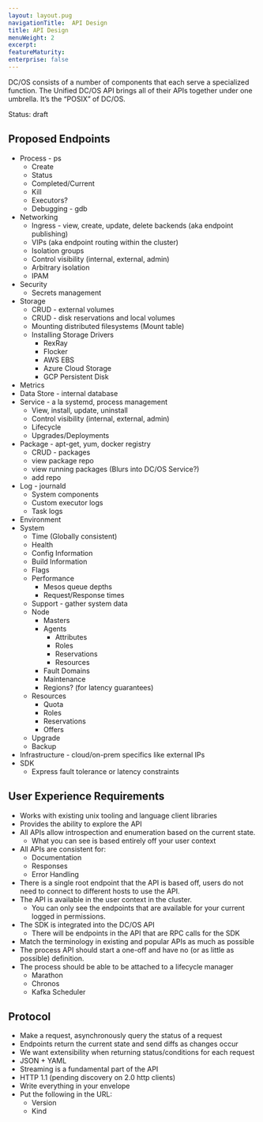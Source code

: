 ```yaml
---
layout: layout.pug
navigationTitle:  API Design
title: API Design
menuWeight: 2
excerpt:
featureMaturity:
enterprise: false
---
```


<!-- This source repo for this topic is https://github.com/dcos/dcos-docs -->


DC/OS consists of a number of components that each serve a specialized function.
The Unified DC/OS API brings all of their APIs together under one umbrella. It’s the “POSIX” of DC/OS.

Status: draft


## Proposed Endpoints

* Process - ps
   * Create
   * Status
   * Completed/Current
   * Kill
   * Executors?
   * Debugging - gdb
* Networking
   * Ingress - view, create, update, delete backends (aka endpoint publishing)
   * VIPs (aka endpoint routing within the cluster)
   * Isolation groups
   * Control visibility (internal, external, admin)
   * Arbitrary isolation
   * IPAM
* Security
   * Secrets management
* Storage
   * CRUD - external volumes
   * CRUD - disk reservations and local volumes
   * Mounting distributed filesystems (Mount table)
   * Installing Storage Drivers
      * RexRay
      * Flocker
      * AWS EBS
      * Azure Cloud Storage
      * GCP Persistent Disk
* Metrics        
* Data Store - internal database
* Service - a la systemd, process management
   * View, install, update, uninstall
   * Control visibility (internal, external, admin)
   * Lifecycle
   * Upgrades/Deployments
* Package - apt-get, yum, docker registry
   * CRUD - packages
   * view package repo
   * view running packages (Blurs into DC/OS Service?)
   * add repo
* Log - journald
   * System components
   * Custom executor logs
   * Task logs
* Environment
* System
   * Time (Globally consistent)
   * Health
   * Config Information
   * Build Information
   * Flags
   * Performance
      * Mesos queue depths
      * Request/Response times
   * Support - gather system data
   * Node
      * Masters
      * Agents
         * Attributes
         * Roles
         * Reservations
         * Resources
      * Fault Domains
      * Maintenance
      * Regions? (for latency guarantees)
   * Resources
      * Quota
      * Roles
      * Reservations
      * Offers
   * Upgrade
   * Backup
* Infrastructure - cloud/on-prem specifics like external IPs
* SDK
   * Express fault tolerance or latency constraints


## User Experience Requirements

* Works with existing unix tooling and language client libraries
* Provides the ability to explore the API
* All APIs allow introspection and enumeration based on the current state.
   * What you can see is based entirely off your user context
* All APIs are consistent for:
   * Documentation
   * Responses
   * Error Handling
* There is a single root endpoint that the API is based off, users do not need to connect to different hosts to use the API.
* The API is available in the user context in the cluster.
   * You can only see the endpoints that are available for your current logged in permissions.
* The SDK is integrated into the DC/OS API
   * There will be endpoints in the API that are RPC calls for the SDK
* Match the terminology in existing and popular APIs as much as possible
* The process API should start a one-off and have no (or as little as possible) definition.
* The process should be able to be attached to a lifecycle manager
   * Marathon
   * Chronos
   * Kafka Scheduler


## Protocol

* Make a request, asynchronously query the status of a request
* Endpoints return the current state and send diffs as changes occur
* We want extensibility when returning status/conditions for each request
* JSON + YAML
* Streaming is a fundamental part of the API
* HTTP 1.1 (pending discovery on 2.0 http clients)
* Write everything in your envelope
* Put the following in the URL:
   * Version
   * Kind
